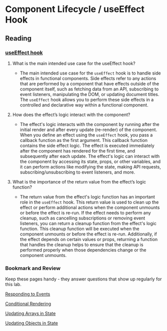 # Component Lifecycle / useEffect Hook

## Reading

### [useEffect hook](https://react.dev/reference/react/useEffect#reference)

1. What is the main intended use case for the useEffect hook?
   * The main intended use case for the `useEffect` hook is to handle side effects in functional components. Side effects refer to any actions that are performed by a component that have effects outside of the component itself, such as fetching data from an API, subscribing to event listeners, manipulating the DOM, or updating document titles. The `useEffect` hook allows you to perform these side effects in a controlled and declarative way within a functional component.


2. How does the effect’s logic interact with the component?
   * The effect's logic interacts with the component by running after the initial render and after every update (re-render) of the component. When you define an effect using the `useEffect` hook, you pass a callback function as the first argument. This callback function contains the side effect logic. The effect is executed immediately after the component has rendered for the first time, and subsequently after each update. The effect's logic can interact with the component by accessing its state, props, or other variables, and it can perform actions like modifying the state, making API requests, subscribing/unsubscribing to event listeners, and more.

3. What is the importance of the return value from the effect’s logic function?
   * The return value from the effect's logic function has an important role in the `useEffect` hook. This return value is used to clean up the effect or perform additional actions when the component unmounts or before the effect is re-run. If the effect needs to perform any cleanup, such as cancelling subscriptions or removing event listeners, you can return a cleanup function from the effect's logic function. This cleanup function will be executed when the component unmounts or before the effect is re-run. Additionally, if the effect depends on certain values or props, returning a function that handles the cleanup helps to ensure that the cleanup is performed properly when those dependencies change or the component unmounts.
  
  
### Bookmark and Review

Keep these pages handy - they answer questions that show up regularly for this lab.

[Responding to Events](https://react.dev/learn/responding-to-events)

[Conditional Rendering](https://react.dev/learn/conditional-rendering)

[Updating Arrays in State](https://react.dev/learn/updating-arrays-in-state)

[Updating Objects in State](https://react.dev/learn/updating-objects-in-state)